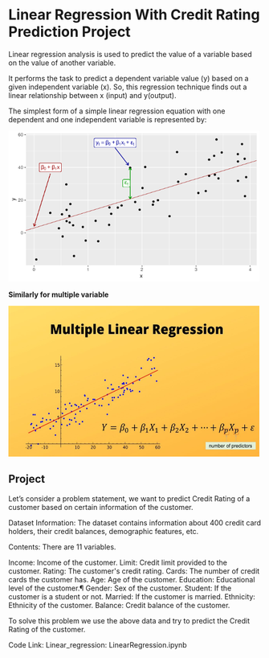 # Linear Regression With Credit Rating Prediction Project

Linear regression analysis is used to predict the value of a variable based on the value of another variable.

It performs the task to predict a dependent variable value (y) based on a given independent variable (x). So, this regression technique finds out a linear relationship between x (input) and y(output). 

The simplest form of a simple linear regression equation with one dependent and one independent variable is represented by:

<img src="images/simple_linear_regression.png" alt="simple_linear_regression" width="500" height="300" class="center"/>

**Similarly for multiple variable** 

<img src="images/multiple_linear_regression.png" alt="multiple_linear_regression" width="500" height="300" class="center"/>

<p></p>


## Project

Let’s consider a problem statement, we want to predict Credit Rating of a customer based on certain information of the customer.

Dataset Information:
The dataset contains information about 400 credit card holders, their credit balances, demographic features, etc.


Contents:
There are 11 variables.

Income: Income of the customer.
Limit: Credit limit provided to the customer.
Rating: The customer's credit rating.
Cards: The number of credit cards the customer has.
Age: Age of the customer.
Education: Educational level of the customer.¶
Gender: Sex of the customer.
Student: If the customer is a student or not.
Married: If the customer is married.
Ethnicity: Ethnicity of the customer.
Balance: Credit balance of the customer.

To solve this problem we use the above data and try to predict the Credit Rating of the customer.

Code Link: 
Linear_regression: LinearRegression.ipynb
